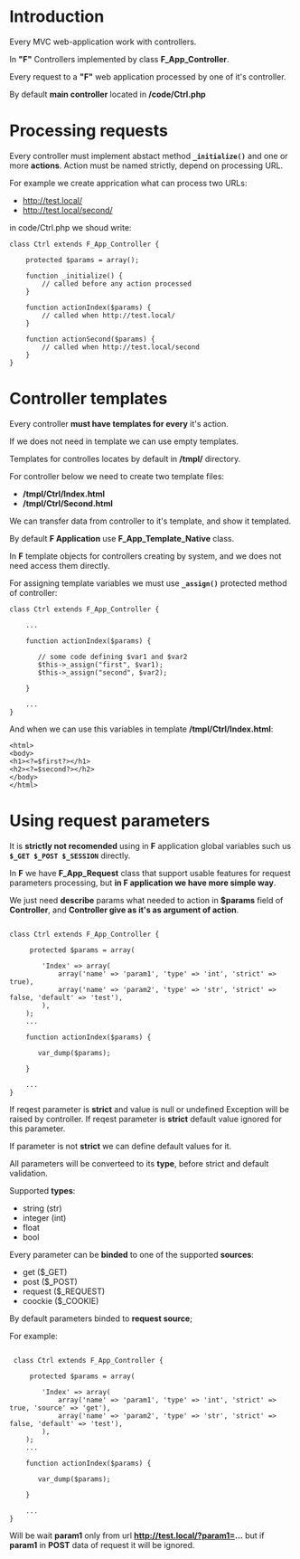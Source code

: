# Introduction #

Every MVC web-application work with controllers.

In **"F"** Controllers implemented by class **F\_App\_Controller**.

Every request to a **"F"** web application processed by one of it's controller.

By default **main controller** located in **<project dir>/code/Ctrl.php**

# Processing requests #

Every controller must implement abstact method **`_initialize()`** and one or more **actions**.
Action must be named strictly, depend on processing URL.

For example we create apprication what can process two URLs:

  * http://test.local/
  * http://test.local/second/

in code/Ctrl.php we shoud write:
```
class Ctrl extends F_App_Controller {

    protected $params = array();

    function _initialize() {
        // called before any action processed
    }

    function actionIndex($params) {
        // called when http://test.local/
    }

    function actionSecond($params) {
        // called when http://test.local/second
    }
}

```

# Controller templates #

Every controller **must have templates for every** it's action.

If we does not need in template we can use empty templates.

Templates for controlles locates by default in **<project dir>/tmpl/** directory.

For controller below we need to create two template files:

  * **<project dir>/tmpl/Ctrl/Index.html**
  * **<project dir>/tmpl/Ctrl/Second.html**

We can transfer data from controller to it's template,  and show it templated.

By default **F Application** use **F\_App\_Template\_Native** class.

In **F** template objects for controllers creating by system, and we does not need access them directly.

For assigning template variables we must use **` _assign() `** protected method of controller:

```
class Ctrl extends F_App_Controller {

    ...

    function actionIndex($params) {
        
       // some code defining $var1 and $var2
       $this->_assign("first", $var1);
       $this->_assign("second", $var2);

    }

    ...
}
```

And when we can use this variables in template **<project dir>/tmpl/Ctrl/Index.html**:

```
<html>
<body>
<h1><?=$first?></h1>
<h2><?=$second?></h2>
</body>
</html>
```

# Using request parameters #

It is **strictly not recomended** using in **F** application global variables such us **`$_GET $_POST $_SESSION`** directly.

In **F** we have **F\_App\_Request** class that support usable features for request parameters processing, but **in F application we have more simple way**.

We just need **describe** params what needed to action in **$params** field of **Controller**, and **Controller give as it's as argument оf action**.

```

class Ctrl extends F_App_Controller {
    
     protected $params = array(

        'Index' => array(
            array('name' => 'param1', 'type' => 'int', 'strict' => true),
            array('name' => 'param2', 'type' => 'str', 'strict' => false, 'default' => 'test'),
        ),
    );
    ...

    function actionIndex($params) {
        
       var_dump($params);

    }

    ...
}

```

If reqest parameter is **strict** and value is null or undefined Exception will be raised by controller.
If reqest parameter is **strict** default value ignored for this parameter.

If parameter is not **strict** we can define default values for it.

All parameters will be converteed to its **type**, before strict and default validation.

Supported **types**:

  * string (str)
  * integer (int)
  * float
  * bool

Every parameter can be **binded** to one of the supported **sources**:

  * get ($_GET)
  * post ($_POST)
  * request ($_REQUEST)
  * coockie ($_COOKIE)

By default parameters binded to **request source**;

For example:

```

 class Ctrl extends F_App_Controller {
    
     protected $params = array(

        'Index' => array(
            array('name' => 'param1', 'type' => 'int', 'strict' => true, 'source' => 'get'),
            array('name' => 'param2', 'type' => 'str', 'strict' => false, 'default' => 'test'),
        ),
    );
    ...

    function actionIndex($params) {
        
       var_dump($params);

    }

    ...
}

```
Will be wait **param1** only from url  **http://test.local/?param1=...** but if **param1** in **POST** data of request it will be ignored.
